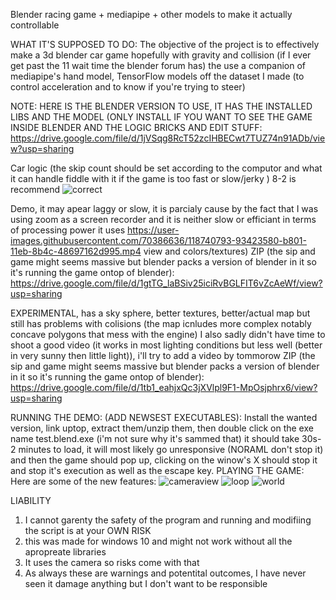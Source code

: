 Blender racing game + mediapipe + other models to make it actually controllable

WHAT IT'S SUPPOSED TO DO:
The objective of the project is to effectively make a 3d blender car game hopefully with gravity and collision (if I ever get past the 11 wait time the blender forum has) the
use a companion of mediapipe's hand model, TensorFlow models off the dataset I made (to control acceleration and to know if you're trying to steer)

NOTE:
HERE IS THE BLENDER VERSION TO USE, IT HAS THE INSTALLED LIBS AND THE MODEL (ONLY INSTALL IF YOU WANT TO SEE THE GAME INSIDE BLENDER AND THE LOGIC BRICKS AND EDIT STUFF:
https://drive.google.com/file/d/1jVSqg8RcT52zcIHBECwt7TUZ74n91ADb/view?usp=sharing

Car logic (the skip count should be set according to the computor and what it can handle fiddle with it if the game is too fast or slow/jerky ) 8-2 is recommend 
![correct](https://user-images.githubusercontent.com/70386636/120093804-85c65e80-c0d1-11eb-9b88-3235f05a4612.png)


Demo, it may apear laggy or slow, it is parcialy cause by the fact that I was using zoom as a screen recorder and it is neither slow or efficiant in terms of processing power it uses
https://user-images.githubusercontent.com/70386636/118740793-93423580-b801-11eb-8b4c-48697162d995.mp4 view and colors/textures)
ZIP (the sip and game might seems massive but blender packs a version of blender in it so it's running the game ontop of blender):
https://drive.google.com/file/d/1gtTG_laBSiv25iciRvBGLFIT6vZcAeWf/view?usp=sharing

EXPERIMENTAL, has a sky sphere, better textures, better/actual map but still has problems with colisions (the map icnludes more complex notably concave polygons that mess with the engine) I also sadly didn't have time to shoot a good video (it works in most lighting conditions but less well (better in very sunny then little light)), i'll try to add a video by tommorow
ZIP  (the sip and game might seems massive but blender packs a version of blender in it so it's running the game ontop of blender):
https://drive.google.com/file/d/1tb1_eahjxQc3jXVlpl9F1-MpOsjphrx6/view?usp=sharing


RUNNING THE DEMO: (ADD NEWSEST EXECUTABLES):
Install the wanted version, link uptop, extract them/unzip them, then double click on the exe name test.blend.exe (i'm not sure why it's sammed that) it should take 30s-2 minutes to load, it will most likely go unresponsive (NORAML don't stop it) and then the game should pop up, clicking on the winow's X should stop it and stop it's execution as well as the escape key.
PLAYING THE GAME:
Here are some of the new features:
![cameraview](https://user-images.githubusercontent.com/70386636/120596283-6b092800-c3f8-11eb-8e9b-b57487c6eec7.png)
![loop](https://user-images.githubusercontent.com/70386636/120596292-6e041880-c3f8-11eb-9c0c-a4b1e0007efc.png)
![world](https://user-images.githubusercontent.com/70386636/120596335-79efda80-c3f8-11eb-893f-3e44c3ae6cf8.png)

LIABILITY
1. I cannot garenty the safety of the program and running and modifiing the script is at your OWN RISK
2. this was made for windows 10 and might not work without all the apropreate libraries
3. It uses the camera so risks come with that
4. As always these are warnings and potentital outcomes, I have never seen it damage anything but I don't want to be responsible

